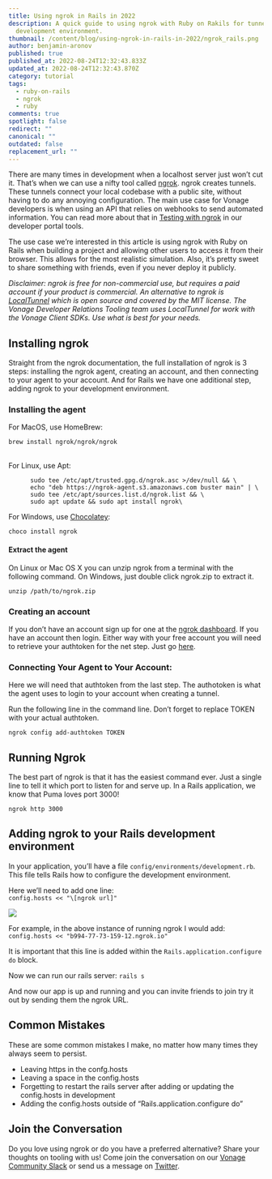 ```yaml
---
title: Using ngrok in Rails in 2022
description: A quick guide to using ngrok with Ruby on Rakils for tunneling in
  development environment.
thumbnail: /content/blog/using-ngrok-in-rails-in-2022/ngrok_rails.png
author: benjamin-aronov
published: true
published_at: 2022-08-24T12:32:43.833Z
updated_at: 2022-08-24T12:32:43.870Z
category: tutorial
tags:
  - ruby-on-rails
  - ngrok
  - ruby
comments: true
spotlight: false
redirect: ""
canonical: ""
outdated: false
replacement_url: ""
---
```

There are many times in development when a localhost server just won’t cut it. That’s when we can use a nifty tool called [ngrok](https://ngrok.com/). ngrok creates tunnels. These tunnels connect your local codebase with a public site, without having to do any annoying configuration. The main use case for Vonage developers is when using an API that relies on webhooks to send automated information. You can read more about that in [Testing with ngrok](https://developer.vonage.com/getting-started/tools/ngrok) in our developer portal tools.

The use case we’re interested in this article is using ngrok with Ruby on Rails when building a project and allowing other users to access it from their browser. This allows for the most realistic simulation. Also, it’s pretty sweet to share something with friends, even if you never deploy it publicly.

*Disclaimer: ngrok is free for non-commercial use, but requires a paid account if your product is commercial. An alternative to ngrok is [LocalTunnel](https://github.com/localtunnel) which is open source and covered by the MIT license. The Vonage Developer Relations Tooling team uses LocalTunnel for work with the Vonage Client SDKs. Use what is best for your needs.*

## Installing ngrok

Straight from the ngrok documentation, the full installation of ngrok is 3 steps: installing the ngrok agent, creating an account, and then connecting to your agent to your account. And for Rails we have one additional step, adding ngrok to your development environment.

### Installing the agent

For MacOS, use HomeBrew:

`brew install ngrok/ngrok/ngrok`

<br>
For Linux, use Apt:

```curl -s https://ngrok-agent.s3.amazonaws.com/ngrok.asc | \
      sudo tee /etc/apt/trusted.gpg.d/ngrok.asc >/dev/null && \
      echo "deb https://ngrok-agent.s3.amazonaws.com buster main" | \
      sudo tee /etc/apt/sources.list.d/ngrok.list && \
      sudo apt update && sudo apt install ngrok\
 ```

For Windows, use [Chocolatey](https://chocolatey.org/):

`choco install ngrok`

#### Extract the agent
On Linux or Mac OS X you can unzip ngrok from a terminal with the following command. On Windows, just double click ngrok.zip to extract it.

`unzip /path/to/ngrok.zip`

### Creating an account

If you don’t have an account sign up for one at the [ngrok dashboard](https://dashboard.ngrok.com/). If you have an account then login. Either way with your free account you will need to retrieve your authtoken for the net step. Just go [here](https://dashboard.ngrok.com/get-started/your-authtoken).

### Connecting Your Agent to Your Account:

Here we will need that authtoken from the last step. The authotoken is what the agent uses to login to your account when creating a tunnel.

Run the following line in the command line. Don’t forget to replace TOKEN with your actual authtoken.

`ngrok config add-authtoken TOKEN`

## Running Ngrok

The best part of ngrok is that it has the easiest command ever. Just a single line to tell it which port to listen for and serve up. In a Rails application, we know that Puma loves port 3000!

`ngrok http 3000`

## Adding ngrok to your Rails development environment

In your application, you’ll have a file `config/environments/development.rb`. This file tells Rails how to configure the development environment. 

Here we’ll need to add one line:<br/>
`config.hosts << "\[ngrok url]"`

![](/content/blog/using-ngrok-in-rails-in-2022/screen-shot-2022-07-25-at-15.50.34.png)

For example, in the above instance of running ngrok I would add:<br/>
`config.hosts << "b994-77-73-159-12.ngrok.io"`

It is important that this line is added within the `Rails.application.configure do` 
block.

Now we can run our rails server:
`rails s`

And now our app is up and running and you can invite friends to join try it out by sending them the ngrok URL.

## Common Mistakes

These are some common mistakes I make, no matter how many times they always seem to persist.

* Leaving https in the confg.hosts
* Leaving a space in the config.hosts
* Forgetting to restart the rails server after adding or updating the config.hosts in development
* Adding the config.hosts outside of “Rails.application.configure do”


## Join the Conversation
Do you love using ngrok or do you have a preferred alternative? Share your thoughts on tooling with us! Come join the conversation on our [Vonage Community Slack](https://developer.vonage.com/community/slack) or send us a message on [Twitter](https://twitter.com/VonageDev).
